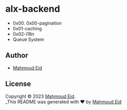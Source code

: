 # alx-backend


- 0x00. 0x00-pagination
- 0x01-caching
- 0x02-i18n
- Queue System


## Author

- [Mahmoud Eid](https://github.com/Mado007)


## License

Copyright © 2023 [Mahmoud Eid](https://github.com/Mado007).<br />
_This README was generated with ❤️ by [Mahmoud Eid](https://github.com/Mado007)